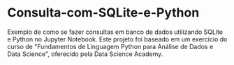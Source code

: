 # Consulta-com-SQLite-e-Python
Exemplo de como se fazer consultas em banco de dados utilizando SQLite e Python no Jupyter Notebook.
Este projeto foi baseado em um exercício do curso de "Fundamentos de Linguagem Python para Análise de Dados e Data Science", oferecido pela Data Science Academy.
